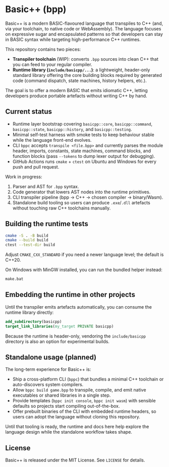 # Basic++ (bpp)

Basic++ is a modern BASIC-flavoured language that transpiles to C++ (and, via your toolchain, to native code or WebAssembly). The language focuses on expressive sugar and encapsulated patterns so that developers can stay in BASIC syntax while targeting high-performance C++ runtimes.

This repository contains two pieces:

- **Transpiler toolchain** (WIP): converts `.bpp` sources into clean C++ that you can feed to your regular compiler.
- **Runtime library (`include/basicpp/...`)**: a lightweight, header-only standard library offering the core building blocks required by generated code (command dispatch, state machines, history helpers, etc.).

The goal is to offer a modern BASIC that emits idiomatic C++, letting developers produce portable artefacts without writing C++ by hand.

## Current status

- Runtime layer bootstrap covering `basicpp::core`, `basicpp::command`, `basicpp::state`, `basicpp::history`, and `basicpp::testing`.
- Minimal self-test harness with smoke tests to keep behaviour stable while the language front-end evolves.
- CLI `bppc` accepts `transpile <file.bpp>` and currently parses the module header, imports, constants, state machines, command blocks, and function blocks (pass `--tokens` to dump lexer output for debugging).
- GitHub Actions runs `cmake` + `ctest` on Ubuntu and Windows for every push and pull request.

Work in progress:

1. Parser and AST for `.bpp` syntax.
2. Code generator that lowers AST nodes into the runtime primitives.
3. CLI transpiler pipeline (bpp -> C++ -> chosen compiler -> binary/Wasm).
4. Standalone build tooling so users can produce `.exe`/`.dll` artefacts without touching raw C++ toolchains manually.

## Building the runtime tests

```bash
cmake -S . -B build
cmake --build build
ctest --test-dir build
```

Adjust `CMAKE_CXX_STANDARD` if you need a newer language level; the default is C++20.

On Windows with MinGW installed, you can run the bundled helper instead:

```bat
make.bat
```

## Embedding the runtime in other projects

Until the transpiler emits artefacts automatically, you can consume the runtime library directly:

```cmake
add_subdirectory(basicpp)
target_link_libraries(my_target PRIVATE basicpp)
```

Because the runtime is header-only, vendoring the `include/basicpp` directory is also an option for experimental builds.

## Standalone usage (planned)

The long-term experience for Basic++ is:

- Ship a cross-platform CLI (`bppc`) that bundles a minimal C++ toolchain or auto-discovers system compilers.
- Allow `bppc build game.bpp` to transpile, compile, and emit native executables or shared libraries in a single step.
- Provide templates (`bppc init console`, `bppc init wasm`) with sensible defaults so projects start compiling out-of-the-box.
- Offer prebuilt binaries of the CLI with embedded runtime headers, so users can adopt the language without cloning this repository.

Until that tooling is ready, the runtime and docs here help explore the language design while the standalone workflow takes shape.

## License

Basic++ is released under the MIT License. See `LICENSE` for details.
